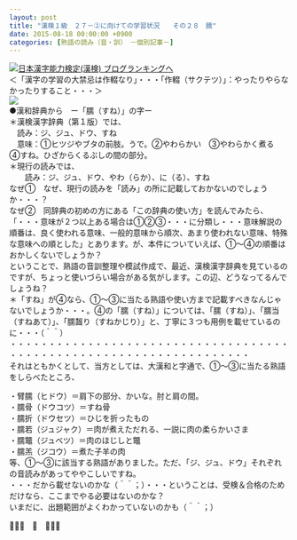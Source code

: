 ```yaml
---
layout: post
title: "漢検１級　２７－②に向けての学習状況　　その２８　臑"
date: 2015-08-18 00:00:00 +0900
categories: [熟語の読み（音・訓）　－個別記事－]
---
```


[![](/syuusyuu9701/assets/images/漢検１級-２７－②に向けての学習状況-その２８-臑-br_c_3028_1.gif)](http://blog.with2.net/link.php?1659096:3028 "日本漢字能力検定(漢検) ブログランキングへ")[日本漢字能力検定(漢検) ブログランキングへ](http://blog.with2.net/link.php?1659096:3028)  
＜「漢字の学習の大禁忌は作輟なり」・・・「作輟（サクテツ）」：やったりやらなかったりすること・・・＞  
![](https://blogimg.goo.ne.jp/user_image/34/e9/34634d369a8686dd7758c456d815952d.jpg)  
●漢和辞典から　ー「臑（すね）」の字ー  
＊漢検漢字辞典（第１版）では、  
　読み：ジ、ジュ、ドウ、すね  
　意味：①ヒツジやブタの前肢。うで。②やわらかい　③やわらかく煮る　④すね。ひざからくるぶしの間の部分。  
＊現行の読みでは、  
　　読み：ジ、ジュ、ドウ、やわ（らか）、に（る）、すね  
なぜ①　なぜ、現行の読みを「読み」の所に記載しておかないのでしょうか・・・？  
なぜ②　同辞典の初めの方にある「この辞典の使い方」を読んでみたら、「・・・意味が２つ以上ある場合は①②③・・・に分類し・・・意味解説の順番は、良く使われる意味、一般的意味から順次、あまり使われない意味、特殊な意味への順とした」とあります。が、本件についていえば、①～④の順番はおかしくないでしょうか？　  
ということで、熟語の音訓整理や模試作成で、最近、漢検漢字辞典を見ているのですが、ちょっと使いづらい場合がある気がします。この辺、どうなってるんでしょうね？  
＊「すね」が④なら、①～③に当たる熟語や使い方まで記載すべきなんじゃないでしょうか・・・。④の「臑（すね）」については、「臑（すね）」、「臑当（すねあて）」、「臑齧り（すねかじり）」と、丁寧に３つも用例を載せているのに・・・（＾＾）  
・・・・・・・・・・・・・・・・・・・・・・・・・・・・・・・・・・・・・・・・・・・・・・・・・・・・・・・・・・・・・・・・・・・  
それはともかくとして、当方としては、大漢和と字通で、①～③に当たる熟語をしらべたところ、  
  
・臂臑（ヒドウ）＝肩下の部分、かいな。肘と肩の間。  
・臑骨（ドウコツ）＝すね骨  
・臑折（ドウセツ）＝ひじを折ったもの  
・臑若（ジュジャク）＝肉が煮えただれる、一説に肉の柔らかいさま  
・臑鼈（ジュベツ）＝肉のほじしと鼈  
・臑羔（ジコウ）＝煮た子羊の肉  
等、①～③に該当する熟語がありました。ただ、「ジ、ジュ、ドウ」それぞれの音読みがあってややこしいですね。  
・・・だから載せないのかな（＾＾；）・・・ということは、受検＆合格のためだけなら、ここまでやる必要はないのかな？  
いまだに、出題範囲がよくわかっていないのかも（＾＾；）  
  
👋👋👋　🐑　👋👋👋  
  
  
  
  
  
  
　　　